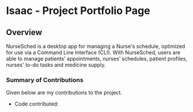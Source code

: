 # Isaac - Project Portfolio Page

## Overview
NurseSched is a desktop app for managing a Nurse's schedule, optimized for use via a Command Line Interface (CLI).
With NurseSched, users are able to manage patients’ appointments, nurses’ schedules, patient profiles, nurses' to-do 
tasks and medicine supply.

### Summary of Contributions
Given below are my contributions to the project.

- Code contributed: 